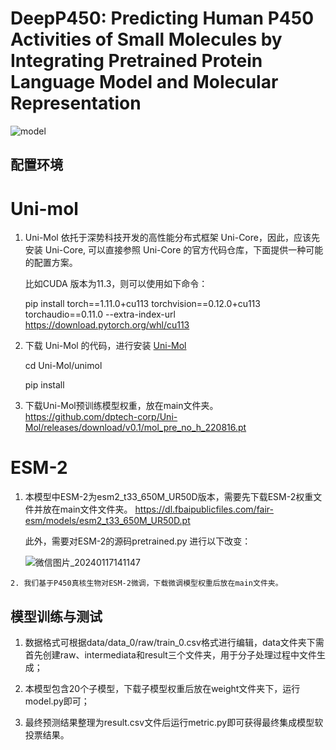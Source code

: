 # DeepP450: Predicting Human P450 Activities of Small Molecules by Integrating Pretrained Protein Language Model and Molecular Representation

![model](https://github.com/CjmTH/DeepP450/assets/156410487/5064bb10-a6e8-46cf-9a00-cadb580ce710)



## 配置环境
 # Uni-mol
   1. Uni-Mol 依托于深势科技开发的高性能分布式框架 Uni-Core，因此，应该先安装 Uni-Core, 可以直接参照 Uni-Core 的官方代码仓库，下面提供一种可能的配置方案。

      比如CUDA 版本为11.3，则可以使用如下命令：
   
      pip install torch==1.11.0+cu113 torchvision==0.12.0+cu113 torchaudio==0.11.0 --extra-index-url https://download.pytorch.org/whl/cu113

   2. 下载 Uni-Mol 的代码，进行安装 [Uni-Mol](https://github.com/dptech-corp/Uni-Mol)
   
      cd Uni-Mol/unimol
   
      pip install

3. 下载Uni-Mol预训练模型权重，放在main文件夹。
    https://github.com/dptech-corp/Uni-Mol/releases/download/v0.1/mol_pre_no_h_220816.pt

 # ESM-2
   1. 本模型中ESM-2为esm2_t33_650M_UR50D版本，需要先下载ESM-2权重文件并放在main文件文件夹。 https://dl.fbaipublicfiles.com/fair-esm/models/esm2_t33_650M_UR50D.pt

      此外，需要对ESM-2的源码pretrained.py 进行以下改变：
   
 	  ![微信图片_20240117141147](https://github.com/CjmTH/DeepP450/assets/156410487/17a9b67a-3b06-449f-a2e3-e114f8979469)

    2. 我们基于P450真核生物对ESM-2微调，下载微调模型权重后放在main文件夹。

   



## 模型训练与测试

1. 数据格式可根据data/data_0/raw/train_0.csv格式进行编辑，data文件夹下需首先创建raw、intermediata和result三个文件夹，用于分子处理过程中文件生成；

2. 本模型包含20个子模型，下载子模型权重后放在weight文件夹下，运行model.py即可；

3. 最终预测结果整理为result.csv文件后运行metric.py即可获得最终集成模型软投票结果。
